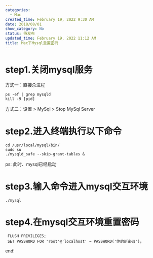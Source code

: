 ```yaml
---
categories:
  - Mac
created_time: February 19, 2022 9:30 AM
date: 2018/08/01
show_category: No
status: 待发布
updated_time: February 19, 2022 11:12 AM
title: Mac下Mysql重置密码
---
```



# step1.关闭mysql服务

方式一：直接杀进程

```
ps -ef | grep mysqld
kill -9 [pid]
```

方式二：设置 > MySql > Stop MySql Server

# step2.进入终端执行以下命令

```
cd /usr/local/mysql/bin/
sudo su
./mysqld_safe --skip-grant-tables &
```

ps: 此时、mysql已经启动

# step3.输入命令进入mysql交互环境

```
./mysql
```

# step4.在mysql交互环境重置密码

```
 FLUSH PRIVILEGES;
 SET PASSWORD FOR 'root'@'localhost' = PASSWORD('你的新密码');
```

end!